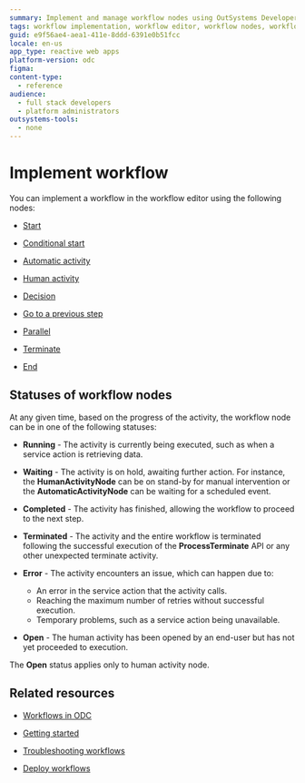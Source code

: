 ```yaml
---
summary: Implement and manage workflow nodes using OutSystems Developer Cloud (ODC). Learn about different node statuses including Running, Waiting, and Error.
tags: workflow implementation, workflow editor, workflow nodes, workflow statuses, outsystems developer cloud
guid: e9f56ae4-aea1-411e-8ddd-6391e0b51fcc
locale: en-us
app_type: reactive web apps
platform-version: odc
figma:
content-type:
  - reference
audience:
  - full stack developers
  - platform administrators
outsystems-tools:
  - none
---
```

# Implement workflow

You can implement a workflow in the workflow editor using the following nodes:

* [Start](start-workflow.md)

* [Conditional start](add-conditional-start.md)

* [Automatic activity](add-automatic-activity.md)

* [Human activity](add-human-activity.md)

* [Decision](add-decisions.md)

* [Go to a previous step](go-to-previous-step.md)

* [Parallel](parallel-workflow.md)

* [Terminate](terminate-workflow.md)

* [End](end-workflow.md)

## Statuses of workflow nodes

At any given time, based on the progress of the activity, the workflow node can be in one of the following statuses:

- **Running** - The activity is currently being executed, such as when a service action is retrieving data.

- **Waiting** - The activity is on hold, awaiting further action. For instance, the **HumanActivityNode** can be on stand-by for manual intervention or the **AutomaticActivityNode** can be waiting for a scheduled event.

- **Completed** -  The activity has finished, allowing the workflow to proceed to the next step.

- **Terminated** - The activity and the entire workflow is terminated following the successful execution of the **ProcessTerminate** API or any other unexpected terminate activity.

- **Error** - The activity encounters an issue, which can happen due to:
  * An error in the service action that the activity calls.
  * Reaching the maximum number of retries without successful execution.
  * Temporary problems, such as a service action being unavailable.

- **Open** - The human activity has been opened by an end-user but has not yet proceeded to execution.

<div class="info" markdown="1">

The **Open** status applies only to human activity node.

</div>

## Related resources

* [Workflows in ODC](workflows-in-odc.md)

* [Getting started](using-workflows.md)

* [Troubleshooting workflows](troubleshooting-workflows.md)

* [Deploy workflows](../../deploying-apps/deploy-apps.md)
